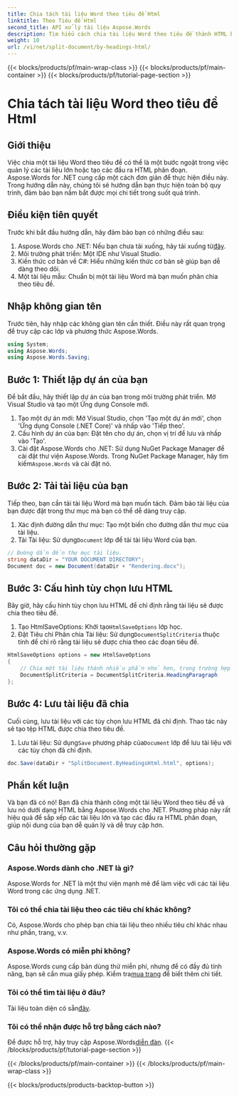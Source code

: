```yaml
---
title: Chia tách tài liệu Word theo tiêu đề Html
linktitle: Theo Tiêu đề Html
second_title: API xử lý tài liệu Aspose.Words
description: Tìm hiểu cách chia tài liệu Word theo tiêu đề thành HTML bằng Aspose.Words cho .NET. Làm theo hướng dẫn chi tiết từng bước của chúng tôi.
weight: 10
url: /vi/net/split-document/by-headings-html/
---
```


{{< blocks/products/pf/main-wrap-class >}}
{{< blocks/products/pf/main-container >}}
{{< blocks/products/pf/tutorial-page-section >}}

# Chia tách tài liệu Word theo tiêu đề Html

## Giới thiệu

Việc chia một tài liệu Word theo tiêu đề có thể là một bước ngoặt trong việc quản lý các tài liệu lớn hoặc tạo các đầu ra HTML phân đoạn. Aspose.Words for .NET cung cấp một cách đơn giản để thực hiện điều này. Trong hướng dẫn này, chúng tôi sẽ hướng dẫn bạn thực hiện toàn bộ quy trình, đảm bảo bạn nắm bắt được mọi chi tiết trong suốt quá trình.

## Điều kiện tiên quyết

Trước khi bắt đầu hướng dẫn, hãy đảm bảo bạn có những điều sau:

1. Aspose.Words cho .NET: Nếu bạn chưa tải xuống, hãy tải xuống từ[đây](https://releases.aspose.com/words/net/).
2. Môi trường phát triển: Một IDE như Visual Studio.
3. Kiến thức cơ bản về C#: Hiểu những kiến thức cơ bản sẽ giúp bạn dễ dàng theo dõi.
4. Một tài liệu mẫu: Chuẩn bị một tài liệu Word mà bạn muốn phân chia theo tiêu đề.

## Nhập không gian tên

Trước tiên, hãy nhập các không gian tên cần thiết. Điều này rất quan trọng để truy cập các lớp và phương thức Aspose.Words.

```csharp
using System;
using Aspose.Words;
using Aspose.Words.Saving;
```

## Bước 1: Thiết lập dự án của bạn

Để bắt đầu, hãy thiết lập dự án của bạn trong môi trường phát triển. Mở Visual Studio và tạo một Ứng dụng Console mới.

1. Tạo một dự án mới: Mở Visual Studio, chọn 'Tạo một dự án mới', chọn 'Ứng dụng Console (.NET Core)' và nhấp vào 'Tiếp theo'.
2. Cấu hình dự án của bạn: Đặt tên cho dự án, chọn vị trí để lưu và nhấp vào 'Tạo'.
3.  Cài đặt Aspose.Words cho .NET: Sử dụng NuGet Package Manager để cài đặt thư viện Aspose.Words. Trong NuGet Package Manager, hãy tìm kiếm`Aspose.Words` và cài đặt nó.

## Bước 2: Tải tài liệu của bạn

Tiếp theo, bạn cần tải tài liệu Word mà bạn muốn tách. Đảm bảo tài liệu của bạn được đặt trong thư mục mà bạn có thể dễ dàng truy cập.

1. Xác định đường dẫn thư mục: Tạo một biến cho đường dẫn thư mục của tài liệu.
2.  Tải Tài liệu: Sử dụng`Document` lớp để tải tài liệu Word của bạn.

```csharp
// Đường dẫn đến thư mục tài liệu.
string dataDir = "YOUR DOCUMENT DIRECTORY";
Document doc = new Document(dataDir + "Rendering.docx");
```

## Bước 3: Cấu hình tùy chọn lưu HTML

Bây giờ, hãy cấu hình tùy chọn lưu HTML để chỉ định rằng tài liệu sẽ được chia theo tiêu đề.

1.  Tạo HtmlSaveOptions: Khởi tạo`HtmlSaveOptions` lớp học.
2.  Đặt Tiêu chí Phân chia Tài liệu: Sử dụng`DocumentSplitCriteria` thuộc tính để chỉ rõ rằng tài liệu sẽ được chia theo các đoạn tiêu đề.

```csharp
HtmlSaveOptions options = new HtmlSaveOptions
{
    // Chia một tài liệu thành nhiều phần nhỏ hơn, trong trường hợp này là chia theo tiêu đề.
    DocumentSplitCriteria = DocumentSplitCriteria.HeadingParagraph
};
```

## Bước 4: Lưu tài liệu đã chia

Cuối cùng, lưu tài liệu với các tùy chọn lưu HTML đã chỉ định. Thao tác này sẽ tạo tệp HTML được chia theo tiêu đề.

1.  Lưu tài liệu: Sử dụng`Save` phương pháp của`Document` lớp để lưu tài liệu với các tùy chọn đã chỉ định.

```csharp
doc.Save(dataDir + "SplitDocument.ByHeadingsHtml.html", options);
```

## Phần kết luận

Và bạn đã có nó! Bạn đã chia thành công một tài liệu Word theo tiêu đề và lưu nó dưới dạng HTML bằng Aspose.Words cho .NET. Phương pháp này rất hiệu quả để sắp xếp các tài liệu lớn và tạo các đầu ra HTML phân đoạn, giúp nội dung của bạn dễ quản lý và dễ truy cập hơn.

## Câu hỏi thường gặp

### Aspose.Words dành cho .NET là gì?
Aspose.Words for .NET là một thư viện mạnh mẽ để làm việc với các tài liệu Word trong các ứng dụng .NET.

### Tôi có thể chia tài liệu theo các tiêu chí khác không?
Có, Aspose.Words cho phép bạn chia tài liệu theo nhiều tiêu chí khác nhau như phần, trang, v.v.

### Aspose.Words có miễn phí không?
 Aspose.Words cung cấp bản dùng thử miễn phí, nhưng để có đầy đủ tính năng, bạn sẽ cần mua giấy phép. Kiểm tra[mua trang](https://purchase.aspose.com/buy) để biết thêm chi tiết.

### Tôi có thể tìm tài liệu ở đâu?
 Tài liệu toàn diện có sẵn[đây](https://reference.aspose.com/words/net/).

### Tôi có thể nhận được hỗ trợ bằng cách nào?
 Để được hỗ trợ, hãy truy cập Aspose.Words[diễn đàn](https://forum.aspose.com/c/words/8).
{{< /blocks/products/pf/tutorial-page-section >}}

{{< /blocks/products/pf/main-container >}}
{{< /blocks/products/pf/main-wrap-class >}}

{{< blocks/products/products-backtop-button >}}
